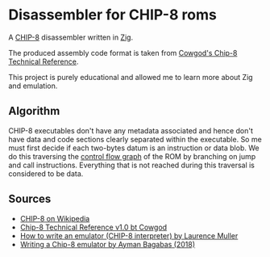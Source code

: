 # Disassembler for CHIP-8 roms

A [CHIP-8](https://en.wikipedia.org/wiki/CHIP-8) disassembler written in [Zig](https://ziglang.org/).

The produced assembly code format is taken from [Cowgod's Chip-8 Technical Reference](http://devernay.free.fr/hacks/chip8/C8TECH10.HTM).

This project is purely educational and allowed me to learn more about Zig and emulation.

## Algorithm

CHIP-8 executables don't have any metadata associated and hence don't have data and code sections clearly separated within the executable. So me must first decide if each two-bytes datum is an instruction or data blob. We do this traversing the [control flow graph](https://en.wikipedia.org/wiki/Control-flow_graph) of the ROM by branching on jump and call instructions. Everything that is not reached during this traversal is considered to be data.

## Sources

- [CHIP-8 on Wikipedia](https://en.wikipedia.org/wiki/CHIP-8)
- [Chip-8 Technical Reference v1.0 bt Cowgod](http://devernay.free.fr/hacks/chip8/C8TECH10.HTM)
- [How to write an emulator (CHIP-8 interpreter) by Laurence Muller](https://multigesture.net/articles/how-to-write-an-emulator-chip-8-interpreter/)
- [Writing a Chip-8 emulator by Ayman Bagabas (2018)](https://aymanbagabas.com/blog/2018/09/17/chip-8-emulator.html)
